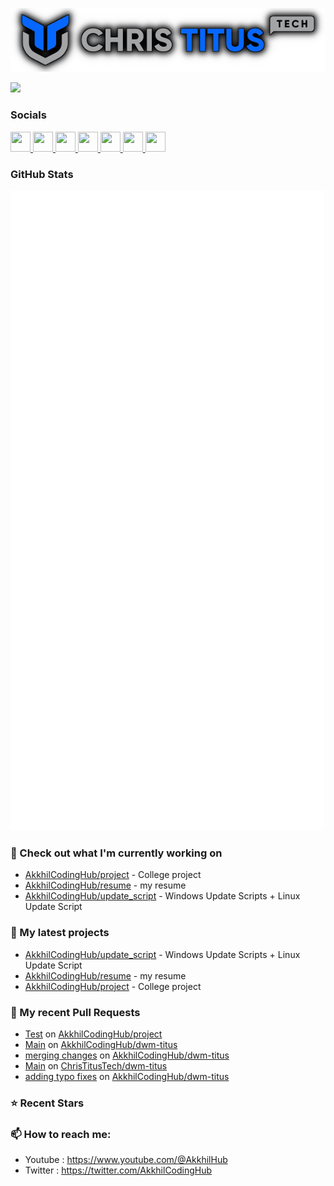 <p align="center"><img src="https://raw.githubusercontent.com/AkkhilCodingHub/AkkhilCodingHub/main/ctt-600px-github.png" /></p> 

<a href="https://www.twitch.tv/akkhilcodinghub" target="_blank" rel="noreferrer"><img
src="https://img.shields.io/twitch/status/akkhilcodinghub?style=social&label=TWITCH%20STATUS&labelColor=red&color=blue" /></a>

### Socials

<p align="left"> <a href="https://github.com/AkkhilCodingHub" target="_blank" rel="noreferrer"> <picture> <source media="(prefers-color-scheme: dark)" srcset="https://raw.githubusercontent.com/danielcranney/readme-generator/main/public/icons/socials/github-dark.svg" /> <source media="(prefers-color-scheme: light)" srcset="https://raw.githubusercontent.com/danielcranney/readme-generator/main/public/icons/socials/github.svg" /> <img src="https://raw.githubusercontent.com/danielcranney/readme-generator/main/public/icons/socials/github.svg" width="32" height="32" /> </picture> </a> <a href="https://www.instagram.com/akkhilcodinghub" target="_blank" rel="noreferrer"> <picture> <source media="(prefers-color-scheme: dark)" srcset="https://raw.githubusercontent.com/danielcranney/readme-generator/main/public/icons/socials/instagram-dark.svg" /> <source media="(prefers-color-scheme: light)" srcset="https://raw.githubusercontent.com/danielcranney/readme-generator/main/public/icons/socials/instagram.svg" /> <img src="https://raw.githubusercontent.com/danielcranney/readme-generator/main/public/icons/socials/instagram.svg" width="32" height="32" /> </picture> </a> <a href="https://www.linkedin.com/in/akkhil-sharma" target="_blank" rel="noreferrer"> <picture> <source media="(prefers-color-scheme: dark)" srcset="https://raw.githubusercontent.com/danielcranney/readme-generator/main/public/icons/socials/linkedin-dark.svg" /> <source media="(prefers-color-scheme: light)" srcset="https://raw.githubusercontent.com/danielcranney/readme-generator/main/public/icons/socials/linkedin.svg" /> <img src="https://raw.githubusercontent.com/danielcranney/readme-generator/main/public/icons/socials/linkedin.svg" width="32" height="32" /> </picture> </a> <a href="https://x.com/AkkhilCodingHub" target="_blank" rel="noreferrer"> <picture> <source media="(prefers-color-scheme: dark)" srcset="https://raw.githubusercontent.com/danielcranney/readme-generator/main/public/icons/socials/twitter-dark.svg" /> <source media="(prefers-color-scheme: light)" srcset="https://raw.githubusercontent.com/danielcranney/readme-generator/main/public/icons/socials/twitter.svg" /> <img src="https://raw.githubusercontent.com/danielcranney/readme-generator/main/public/icons/socials/twitter.svg" width="32" height="32" /> </picture> </a> <a href="https://www.youtube.com/@AkkhilHub" target="_blank" rel="noreferrer"> <picture> <source media="(prefers-color-scheme: dark)" srcset="https://raw.githubusercontent.com/danielcranney/readme-generator/main/public/icons/socials/youtube-dark.svg" /> <source media="(prefers-color-scheme: light)" srcset="https://raw.githubusercontent.com/danielcranney/readme-generator/main/public/icons/socials/youtube.svg" /> <img src="https://raw.githubusercontent.com/danielcranney/readme-generator/main/public/icons/socials/youtube.svg" width="32" height="32" /> </picture> </a> <a href="https://www.threads.net/@akkhilcodinghub" target="_blank" rel="noreferrer"> <picture> <source media="(prefers-color-scheme: dark)" srcset="https://raw.githubusercontent.com/danielcranney/readme-generator/main/public/icons/socials/threads-dark.svg" /> <source media="(prefers-color-scheme: light)" srcset="https://raw.githubusercontent.com/danielcranney/readme-generator/main/public/icons/socials/threads.svg" /> <img src="https://raw.githubusercontent.com/danielcranney/readme-generator/main/public/icons/socials/threads.svg" width="32" height="32" /> </picture> </a> <a href="https://www.twitch.tv/akkhilcodinghub" target="_blank" rel="noreferrer"> <picture> <source media="(prefers-color-scheme: dark)" srcset="https://raw.githubusercontent.com/danielcranney/readme-generator/main/public/icons/socials/twitch-dark.svg" /> <source media="(prefers-color-scheme: light)" srcset="https://raw.githubusercontent.com/danielcranney/readme-generator/main/public/icons/socials/twitch.svg" /> <img src="https://raw.githubusercontent.com/danielcranney/readme-generator/main/public/icons/socials/twitch.svg" width="32" height="32" /> </picture> </a></p>

### GitHub Stats

<p align="left"><img src="https://raw.githubusercontent.com/AkkhilCodingHub/AkkhilCodingHub/main/github-metrics.svg" /></p>

### 👷 Check out what I'm currently working on

- [AkkhilCodingHub/project](https://github.com/AkkhilCodingHub/project) - College project
- [AkkhilCodingHub/resume](https://github.com/AkkhilCodingHub/resume) - my resume
- [AkkhilCodingHub/update_script](https://github.com/AkkhilCodingHub/update_script) - Windows Update Scripts &#43; Linux Update Script
### 🌱 My latest projects

- [AkkhilCodingHub/update_script](https://github.com/AkkhilCodingHub/update_script) - Windows Update Scripts &#43; Linux Update Script
- [AkkhilCodingHub/resume](https://github.com/AkkhilCodingHub/resume) - my resume
- [AkkhilCodingHub/project](https://github.com/AkkhilCodingHub/project) - College project
### 🔨 My recent Pull Requests

- [Test](https://github.com/AkkhilCodingHub/project/pull/12) on [AkkhilCodingHub/project](https://github.com/AkkhilCodingHub/project)
- [Main](https://github.com/AkkhilCodingHub/dwm-titus/pull/10) on [AkkhilCodingHub/dwm-titus](https://github.com/AkkhilCodingHub/dwm-titus)
- [merging changes](https://github.com/AkkhilCodingHub/dwm-titus/pull/9) on [AkkhilCodingHub/dwm-titus](https://github.com/AkkhilCodingHub/dwm-titus)
- [Main](https://github.com/ChrisTitusTech/dwm-titus/pull/64) on [ChrisTitusTech/dwm-titus](https://github.com/ChrisTitusTech/dwm-titus)
- [adding typo fixes](https://github.com/AkkhilCodingHub/dwm-titus/pull/8) on [AkkhilCodingHub/dwm-titus](https://github.com/AkkhilCodingHub/dwm-titus)
### ⭐ Recent Stars


### 📫 How to reach me:
  - Youtube   : <https://www.youtube.com/@AkkhilHub>
  - Twitter   : <https://twitter.com/AkkhilCodingHub>
